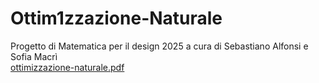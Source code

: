 # Ottim1zzazione-Naturale
Progetto di Matematica per il design 2025 a cura di Sebastiano Alfonsi e Sofia Macrì  
[ottimizzazione-naturale.pdf](ottimizzazione-naturale.pdf)
